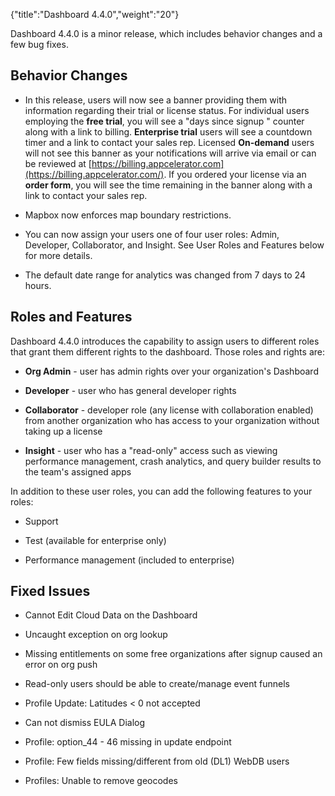 {"title":"Dashboard 4.4.0","weight":"20"} 

Dashboard 4.4.0 is a minor release, which includes behavior changes and a few bug fixes.

## Behavior Changes

*   In this release, users will now see a banner providing them with information regarding their trial or license status. For individual users employing the **free trial**, you will see a "days since signup " counter along with a link to billing. **Enterprise trial** users will see a countdown timer and a link to contact your sales rep. Licensed **On-demand** users will not see this banner as your notifications will arrive via email or can be reviewed at [https://billing.appcelerator.com](https://billing.appcelerator.com/). If you ordered your license via an **order form**, you will see the time remaining in the banner along with a link to contact your sales rep.
    
*   Mapbox now enforces map boundary restrictions.
    
*   You can now assign your users one of four user roles: Admin, Developer, Collaborator, and Insight. See User Roles and Features below for more details.
    
*   The default date range for analytics was changed from 7 days to 24 hours.
    

## Roles and Features

Dashboard 4.4.0 introduces the capability to assign users to different roles that grant them different rights to the dashboard. Those roles and rights are:

*   **Org Admin** - user has admin rights over your organization's Dashboard
    
*   **Developer** - user who has general developer rights
    
*   **Collaborator** - developer role (any license with collaboration enabled) from another organization who has access to your organization without taking up a license
    
*   **Insight** - user who has a "read-only" access such as viewing performance management, crash analytics, and query builder results to the team's assigned apps
    

In addition to these user roles, you can add the following features to your roles:

*   Support
    
*   Test (available for enterprise only)
    
*   Performance management (included to enterprise)
    

## Fixed Issues

*   Cannot Edit Cloud Data on the Dashboard
    
*   Uncaught exception on org lookup
    
*   Missing entitlements on some free organizations after signup caused an error on org push
    
*   Read-only users should be able to create/manage event funnels
    
*   Profile Update: Latitudes < 0 not accepted
    
*   Can not dismiss EULA Dialog
    
*   Profile: option\_44 - 46 missing in update endpoint
    
*   Profile: Few fields missing/different from old (DL1) WebDB users
    
*   Profiles: Unable to remove geocodes